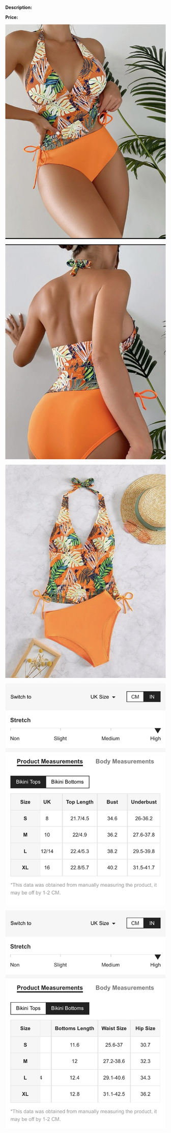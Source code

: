 **Description:**

**Price:**

![819.jpg](../images/819.jpg)

![820.jpg](../images/820.jpg)

![821.jpg](../images/821.jpg)

![822.jpg](../images/822.jpg)

![823.jpg](../images/823.jpg)